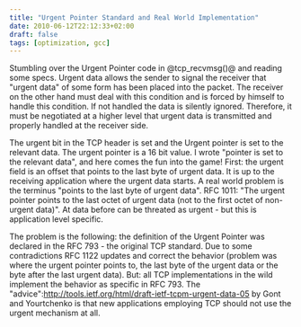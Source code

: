 ```yaml
---
title: "Urgent Pointer Standard and Real World Implementation"
date: 2010-06-12T22:12:33+02:00
draft: false
tags: [optimization, gcc]
---
```


Stumbling over the Urgent Pointer code in @tcp\_recvmsg()@ and reading some
specs. Urgent data allows the sender to signal the receiver that "urgent
data" of some form has been placed into the packet. The receiver on the other
hand must deal with this condition and is forced by himself to handle this
condition. If not handled the data is silently ignored. Therefore, it must be
negotiated at a higher level that urgent data is transmitted and properly
handled at the receiver side.


The urgent bit in the TCP header is set and the Urgent pointer is set to the
relevant data. The urgent pointer is a 16 bit value. I wrote "pointer is set to
the relevant data", and here comes the fun into the game! First: the urgent
field is an offset that points to the last byte of urgent data. It is up to the
receiving application where the urgent data starts. A real world problem is the
terminus "points to the last byte of urgent data". RFC 1011: "The urgent
pointer points to the last octet of urgent data (not to the first octet of
non-urgent data)". At data before can be threated as urgent - but this is
application level specific.


The problem is the following: the definition of the Urgent Pointer was declared
in the RFC 793 - the original TCP standard. Due to some contradictions RFC 1122
updates and correct the behavior (problem was where the urgent pointer points
to, the last byte of the urgent data or the byte after the last urgent data).
But: all TCP implementations in the wild implement the behavior as specific in
RFC 793. The "advice":<http://tools.ietf.org/html/draft-ietf-tcpm-urgent-data-05>
by Gont and Yourtchenko is that new applications employing TCP should not use
the urgent mechanism at all.


